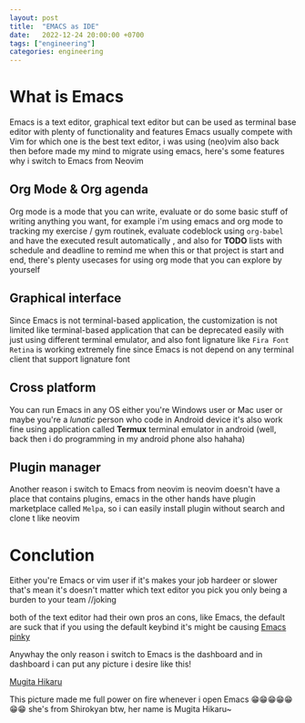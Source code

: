 ```yaml
---
layout: post
title:  "EMACS as IDE"
date:   2022-12-24 20:00:00 +0700
tags: ["engineering"]
categories: engineering
---
```


# What is Emacs

Emacs is a text editor, graphical text editor but can be used as terminal base editor with plenty of functionality and features Emacs usually compete with Vim for which one is the best text editor, i was using (neo)vim also back then before made my mind to migrate using emacs, here's some features why i switch to Emacs from Neovim

## Org Mode & Org agenda

Org mode is a mode that you can write, evaluate or do some basic stuff of writing anything you want, for example i'm using emacs and org mode to tracking my exercise / gym routinek, evaluate codeblock using `org-babel` and have the executed result automatically , and also for __TODO__ lists with schedule and deadline to remind me when this or that project is start and end, there's plenty usecases for using org mode that you can explore by yourself

## Graphical interface

Since Emacs is not terminal-based application, the customization is not limited like terminal-based application that can be deprecated easily with just using different terminal emulator, and also font lignature like `Fira Font Retina` is working extremely fine since Emacs is not depend on any terminal client that support lignature font

## Cross platform

You can run Emacs in any OS either you're Windows user or Mac user or maybe you're a _lunatic_ person who code in Android device it's also work fine using application called __Termux__ terminal emulator in android (well, back then i do programming in my android phone also hahaha)

## Plugin manager

Another reason i switch to Emacs from neovim is neovim doesn't have a place that contains plugins, emacs in the other hands have plugin marketplace called `Melpa`, so i can easily install plugin without search and clone t like neovim

# Conclution

Either you're Emacs or vim user if it's makes your job hardeer or slower that's mean it's doesn't matter which text editor you pick you only being a burden to your team //joking

both of the text editor had their own pros an cons, like Emacs, the default are suck that if you using the default keybind it's might be causing [Emacs pinky](https://stackoverflow.com/questions/52492/what-is-the-best-way-to-avoid-getting-emacs-pinky)

Anywhay the only reason i switch to Emacs is the dashboard and in dashboard i can put any picture i desire like this!

[Mugita Hikaru](/assets/imgs/hkr.png)

This picture made me full power on fire whenever i open Emacs 😁😁😁😁😁😁😁  she's from Shirokyan btw, her name is Mugita Hikaru~

